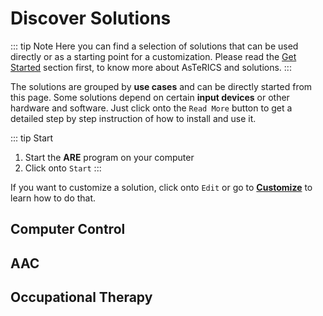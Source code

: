 # Discover Solutions

::: tip Note
Here you can find a selection of solutions that can be used directly or as a starting point for a customization. Please read the [Get Started](/get-started/) section first, to know more about AsTeRICS and solutions.
:::

The solutions are grouped by **use cases** and can be directly started from this page. Some solutions depend on certain **input devices** or other hardware and software. Just click onto the ```Read More``` button to get a detailed step by step instruction of how to install and use it.

::: tip Start
1. Start the **ARE** program on your computer
2. Click onto `Start`
:::

If you want to customize a solution, click onto `Edit` or go to [**Customize**](/customize/) to learn how to do that.


## Computer Control

<Model left
    title="Camera Mouse"
    :tags='[{href:"", text:"webcam"}]'
    description="Mouse control according to your head movements with configurable settings."
    image="/assets/img/face-shutterstock_717365779.jpg"
    model="https://raw.githubusercontent.com/asterics/AsTeRICS/gh-pages/webapps/asterics-camerainput-cameramouse/models/XFaceTrackerMouse(WLM).acs"
    webapp="http://asterics.github.io/AsTeRICS/webapps/startpage/#submenuSolutionDemos:asterics-camerainput-cameramouse"
    docs="/solutions/Camera-Mouse.html"
/>

<Model
    title="Eye Tracking Mouse"
    :tags='[{href:"https://gaming.tobii.com/product/tobii-eye-tracker-4c/", text:"eye-tracker"}, {href:"", text:"windows"}]'
    description="Mouse control by eye tracking with configurable settings."
    image="/assets/img/eye-tracking-shutterstock_195898592.jpg"
    model="https://raw.githubusercontent.com/asterics/AsTeRICS/gh-pages/webapps/asterics-camerainput-eyecontrol/models/EyeControlledMouse(W).acs"
    webapp="http://asterics.github.io/AsTeRICS/webapps/startpage/#submenuSolutionDemos:asterics-camerainput-eyecontrol"
    docs="/solutions/Eye-Tracking-Mouse.html"
/>

<Model left
    title="Switch-controlled Mouse"
    :tags='[{href:"https://www.asterics-foundation.org/projects/fabi/", text:"switch"}]'
    description="Provides mouse control using AT switches."
    image="/assets/img/fabi-switches.jpg"
    model="https://raw.githubusercontent.com/asterics/AsTeRICS/master/bin/ARE/models/useCaseDemos/mouseControl/crosshairCursorControl_2keys_wraparound.acs"
    docs="/solutions/Switch-Mouse.html"
/>

## AAC

<Model
    title="Basic AAC Grid"
    :tags='[]'
    description="Basic communication and simple on-screen keyboard with speech synthesis."
    image="/assets/img/AsTeRICS-Ergo_Grid_en-1-768x592.jpg"
    grid="grid-data-1539356163042-54"
    docs="/solutions/AAC-Basic.html"
/>

## Occupational Therapy

<Model left
    title="Sounds by Head Movement"
    :tags='[{href:"", text:"webcam"}]'
    description="Creates sounds according to head movement."
    image="/assets/img/sound-shutterstock_761313844.jpg"
    model="https://raw.githubusercontent.com/asterics/AsTeRICS/master/bin/ARE/models/HeadSound.acs"
    docs="/solutions/Head-Sound.html"
/>
